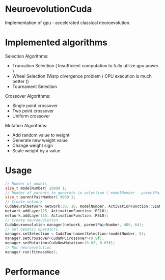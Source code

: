 # NeuroevolutionCuda

Implementation of gpu - accelerated classical neuroevolution.

# Implemented algorithms

Selection Algorithms:

- Truncation Selection ( Insufficient computation to fully utilize gpu power ) 
- Wheel Selection (Warp divergence problem ( CPU execution is much better ))
- Tournament Selection

Crossover Algorithms:

- Single point crossover
- Two point crossover
- Uniform crossover

Mutation Algorithms:

- Add random value to weight
- Generate new weight value
- Change weight sign
- Scale weight by a value

# Usage

```c
// Number of models
size_t modelNumber{ 20000 };
// Number of parents to generate in selection ( modelNumber - parentPairNumber * 2 = Elite selection)
size_t parentPairNumber{ 9900 };
// Create network
CudaNeuralNetwork network(30, 10, modelNumber, ActivationFunction::SIGMOID);
network.addLayer(25, ActivationFunction::RELU);
network.addLayer(15, ActivationFunction::RELU);
// Create neuroevolution
CudaNeuroevolution manager(network, parentPairNumber, 480, 64);
// Set Genetic operators
manager.setSelection < CudaTournamentSelection>(modelNumber, 5);
manager.setCrossover<CudaMPCCrossover>(0.9f);
manager.setMutation<CudaNewMutation>(0.8f, 0.05f);
// Run neuroevolution
manager.run(fitnessVec);
```

# Performance


